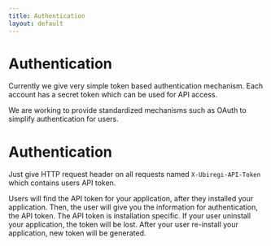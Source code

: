 ```yaml
---
title: Authentication
layout: default
---
```


# Authentication

Currently we give very simple token based authentication mechanism.
Each account has a secret token which can be used for API access.

We are working to provide standardized mechanisms such as OAuth to simplify authentication for users.

# Authentication

Just give HTTP request header on all requests named `X-Ubiregi-API-Token` which contains users API token.

Users will find the API token for your application, after they installed your application.
Then, the user will give you the information for authentication, the API token.
The API token is installation specific.
If your user uninstall your application, the token will be lost.
After your user re-install your application, new token will be generated.

